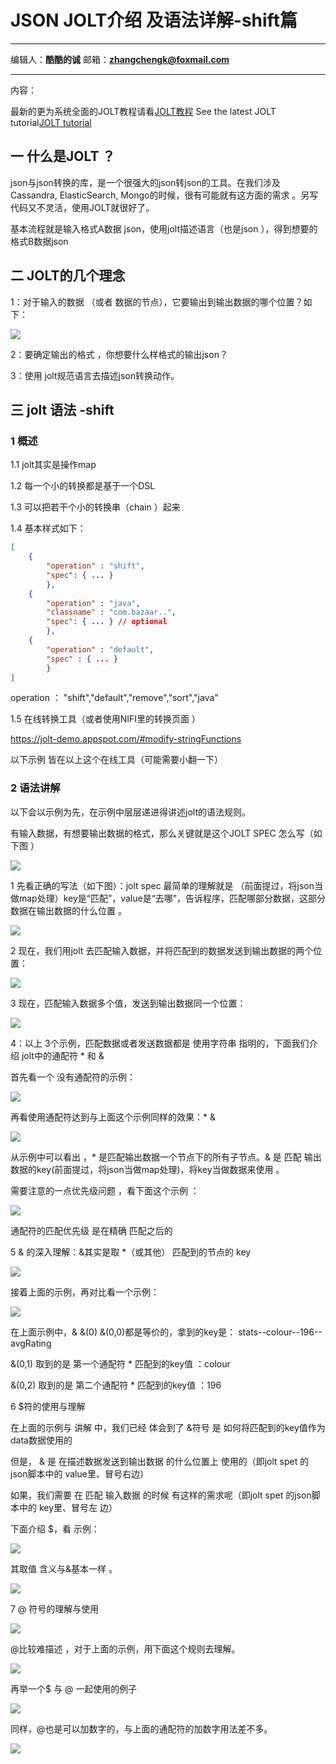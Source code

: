 # JSON JOLT介绍 及语法详解-shift篇
***
编辑人：__**酷酷的诚**__  邮箱：**zhangchengk@foxmail.com**
***
内容：

最新的更为系统全面的JOLT教程请看[JOLT教程](../jolt/jolt详解.md)
See the latest JOLT tutorial[JOLT tutorial](../jolt/joltdoc.md)

## 一 什么是JOLT ？

json与json转换的库，是一个很强大的json转json的工具。在我们涉及Cassandra, ElasticSearch, Mongo的时候，很有可能就有这方面的需求  。另写代码又不灵活，使用JOLT就很好了。

基本流程就是输入格式A数据 json，使用jolt描述语言（也是json ），得到想要的格式B数据json

## 二 JOLT的几个理念

1：对于输入的数据 （或者 数据的节点），它要输出到输出数据的哪个位置？如下：

![](./img/jolt/20190413191935357.png)

2：要确定输出的格式 ，你想要什么样格式的输出json？

3：使用 jolt规范语言去描述json转换动作。

## 三 jolt 语法  -shift

### 1 概述

1.1 jolt其实是操作map

1.2 每一个小的转换都是基于一个DSL

1.3 可以把若干个小的转换串（chain ）起来

1.4 基本样式如下：

```json
[
    {
        "operation" : "shift",
        "spec": { ... }
        },
    {
        "operation" : "java",
        "classname" : "com.bazaar..",
        "spec": { ... } // optional
        },
    {
        "operation" : "default",
        "spec" : { ... }
        }
]
```

operation  ： "shift","default","remove","sort","java"

1.5 在线转换工具（或者使用NIFI里的转换页面 ）

https://jolt-demo.appspot.com/#modify-stringFunctions

以下示例 皆在以上这个在线工具（可能需要小翻一下）

### 2 语法讲解

以下会以示例为先，在示例中层层递进得讲述jolt的语法规则。

有输入数据，有想要输出数据的格式，那么关键就是这个JOLT SPEC 怎么写（如下图 ）

![](./img/jolt/20190413193309268.png)

1 先看正确的写法（如下图）：jolt spec 最简单的理解就是 （前面提过，将json当做map处理）key是“匹配”，value是“去哪”，告诉程序，匹配哪部分数据，这部分数据在输出数据的什么位置 。

![](./img/jolt/20190413193839440.png)

2 现在，我们用jolt 去匹配输入数据，并将匹配到的数据发送到输出数据的两个位置：

![](./img/jolt/20190415103354861.png)

3 现在，匹配输入数据多个值，发送到输出数据同一个位置：

![](./img/jolt/20190415103652955.png)

4：以上 3个示例，匹配数据或者发送数据都是 使用字符串 指明的，下面我们介绍  jolt中的通配符  *   和  &

首先看一个 没有通配符的示例：

![](./img/jolt/20190415104129351.png)

再看使用通配符达到与上面这个示例同样的效果：*   &

![](./img/jolt/20190415104633820.png)

从示例中可以看出 ，*  是匹配输出数据一个节点下的所有子节点。& 是 匹配 输出数据的key(前面提过，将json当做map处理)，将key当做数据来使用 。

需要注意的一点优先级问题 ，看下面这个示例 ：

![](./img/jolt/20190415183538455.png)

通配符的匹配优先级 是在精确 匹配之后的

5 & 的深入理解：&其实是取    *（或其他）  匹配到的节点的 key

![](./img/jolt/20190415105632199.png)

接着上面的示例，再对比看一个示例：

![](./img/jolt/20190415152129869.png)

在上面示例中，& &(0) &(0,0)都是等价的，拿到的key是：    stats--colour--196--avgRating

&(0,1)   取到的是  第一个通配符  *  匹配到的key值  ：colour

&(0,2)   取到的是  第二个通配符  *  匹配到的key值  ：196

6  $符的使用与理解

在上面的示例与 讲解 中，我们已经 体会到了  &符号   是 如何将匹配到的key值作为data数据使用的

但是，  &   是 在描述数据发送到输出数据 的什么位置上 使用的（即jolt spet 的json脚本中的 value里、冒号右边）

如果，我们需要 在 匹配 输入数据 的时候 有这样的需求呢（即jolt spet 的json脚本中的 key里、冒号左 边）  

下面介绍 $，看 示例：

![](./img/jolt/20190415171515606.png)

其取值 含义与&基本一样 。

![](./img/jolt/20190415182729885.png)

7 @ 符号的理解与使用 

![](./img/jolt/20190415182924232.png)

@比较难描述 ，对于上面的示例，用下面这个规则去理解。

![](./img/jolt/20190415182946528.png)

再举一个$ 与 @  一起使用的例子

![](./img/jolt/20190415184911446.png)

同样，@也是可以加数字的，与上面的通配符的加数字用法差不多。

![](./img/jolt/20190416092321649.png)